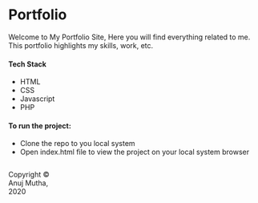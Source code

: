 # Portfolio

Welcome to My Portfolio Site,
Here you will find everything related to me.
This portfolio highlights my skills, work, etc.

#### Tech Stack
* HTML
* CSS
* Javascript
* PHP

#### To run the project:
* Clone the repo to you local system 
* Open index.html file to view the project on your local system browser
<footer>
<p style="float:left; width: 20%;">
Copyright © Anuj Mutha, 2020
</p>
</footer>

